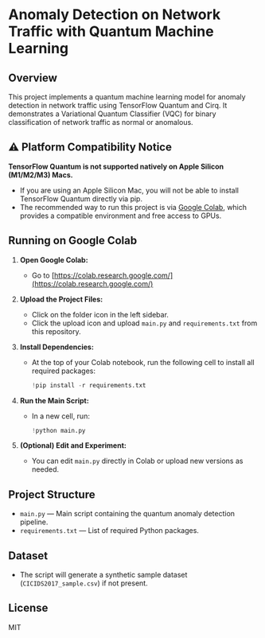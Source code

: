 # Anomaly Detection on Network Traffic with Quantum Machine Learning

## Overview
This project implements a quantum machine learning model for anomaly detection in network traffic using TensorFlow Quantum and Cirq. It demonstrates a Variational Quantum Classifier (VQC) for binary classification of network traffic as normal or anomalous.

## ⚠️ Platform Compatibility Notice
**TensorFlow Quantum is not supported natively on Apple Silicon (M1/M2/M3) Macs.**

- If you are using an Apple Silicon Mac, you will not be able to install TensorFlow Quantum directly via pip.
- The recommended way to run this project is via [Google Colab](https://colab.research.google.com/), which provides a compatible environment and free access to GPUs.

## Running on Google Colab
1. **Open Google Colab:**
   - Go to [https://colab.research.google.com/](https://colab.research.google.com/)

2. **Upload the Project Files:**
   - Click on the folder icon in the left sidebar.
   - Click the upload icon and upload `main.py` and `requirements.txt` from this repository.

3. **Install Dependencies:**
   - At the top of your Colab notebook, run the following cell to install all required packages:
     ```python
     !pip install -r requirements.txt
     ```

4. **Run the Main Script:**
   - In a new cell, run:
     ```python
     !python main.py
     ```

5. **(Optional) Edit and Experiment:**
   - You can edit `main.py` directly in Colab or upload new versions as needed.

## Project Structure
- `main.py` — Main script containing the quantum anomaly detection pipeline.
- `requirements.txt` — List of required Python packages.

## Dataset
- The script will generate a synthetic sample dataset (`CICIDS2017_sample.csv`) if not present.

## License
MIT
